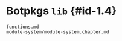 # Botpkgs `lib` {#id-1.4}

```{=include=} chapters
functions.md
module-system/module-system.chapter.md
```
